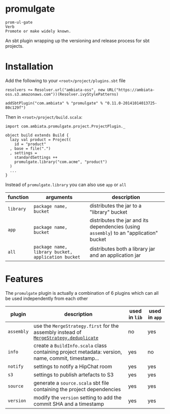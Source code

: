 promulgate
==========

```
prom·ul·gate
Verb
Promote or make widely known.
```

An sbt plugin wrapping up the versioning and release process for sbt
projects.

Installation
============

Add the following to your `<root>/project/plugins.sbt` file
```
resolvers += Resolver.url("ambiata-oss", new URL("https://ambiata-oss.s3.amazonaws.com"))(Resolver.ivyStylePatterns)

addSbtPlugin("com.ambiata" % "promulgate" % "0.11.0-20141014013725-80c129f")
```

Then in `<root>/project/build.scala`:
```
import com.ambiata.promulgate.project.ProjectPlugin._

object build extends Build {
  lazy val product = Project(
    id = "product"
  , base = file(".")
  , settings =
    standardSettings ++
    promulgate.library("com.acme", "product")
  )
  ...
}
```

Instead of `promulgate.library` you can also use `app` or `all`

function  | arguments                            | description
--------- | ------------------------------------ | -----------
`library` | `package name, bucket`               | distributes the jar to a "library" bucket
`app`     | `package name, bucket`               | distributes the jar and its dependencies (using `assembly`) to an "application" bucket 
`all`     | `package name, library bucket, application bucket` | distributes both a library jar and an application jar

Features
========

The `promulgate` plugin is actually a combination of 6 plugins which can all be used independently from each other

plugin          | description                                                | used in `lib` | used in `app`
--------------- | ---------------------------------------------------------- | ------------- | -------------
`assembly`      | use the `MergeStrategy.first` for the assembly instead of [`MergeStrategy.deduplicate`](https://github.com/sbt/sbt-assembly#merge-strategy) | no            | yes 
`info`          | create a  `BuildInfo.scala` class containing project metadata: version, name, commit, timestamp... | yes | no
`notify`        | settings to notify a HipChat room                                      | yes | yes
`s3`            | settings to publish artefacts to S3                                    | yes | yes
`source`        | generate a `source.scala` sbt file containing the project dependencies | yes | yes
`version`       | modify the `version` setting to add the commit SHA and a timestamp     | yes | yes





